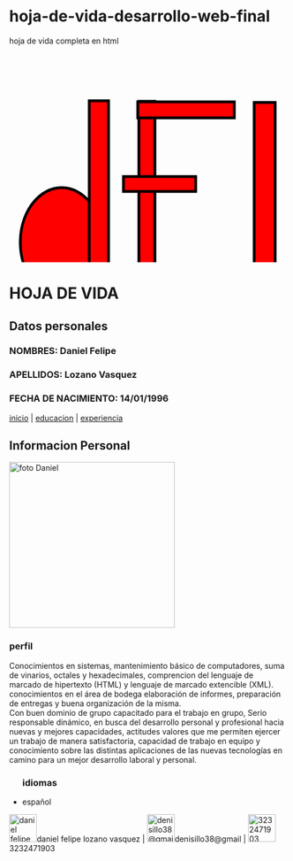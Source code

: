 # hoja-de-vida-desarrollo-web-final
hoja de vida completa en html
<!DOCTYPE html>
<html>
   <head>
     <meta charset="utf-8"
	 <meta name="viewport" content="width=device-width,user-scalable=no">
	 <title>hoja de vida</title>
   </head>
   <body>
	 <svg width="640" height="480" xmlns="http://www.w3.org/2000/svg" xmlns:svg="http://www.w3.org/2000/svg">
 <!-- Created with SVG-edit - http://svg-edit.googlecode.com/ -->
 <title>imgenes svg</title>
 <g>
  <title>Layer 1</title>
  <ellipse fill="#FF0000" stroke-width="5" cx="268" cy="208" id="svg_5" stroke="#000000"/>
  <ellipse fill="#FF0000" stroke="#000000" stroke-width="5" stroke-dasharray="null" stroke-linejoin="null" stroke-linecap="null" cx="95" cy="342" id="svg_1" rx="75" ry="99"/>
  <rect fill="#FF0000" stroke="#000000" stroke-width="5" stroke-dasharray="null" stroke-linejoin="null" stroke-linecap="null" x="145" y="86" width="35" height="352" id="svg_8"/>
  <rect fill="#FF0000" stroke="#000000" stroke-width="5" stroke-dasharray="null" stroke-linejoin="null" stroke-linecap="null" x="235" y="87" width="29" height="351" id="svg_11"/>
  <rect fill="#FF0000" stroke="#000000" stroke-width="5" stroke-dasharray="null" stroke-linejoin="null" stroke-linecap="null" x="233" y="88" width="175" height="29" id="svg_14"/>
  <rect fill="#FF0000" stroke="#000000" stroke-width="5" stroke-dasharray="null" stroke-linejoin="null" stroke-linecap="null" x="207" y="223" width="131" height="27" id="svg_16"/>
  <rect fill="#FF0000" stroke="#000000" stroke-width="5" stroke-dasharray="null" stroke-linejoin="null" stroke-linecap="null" x="444" y="89" width="38" height="348" id="svg_18"/>
  <rect fill="#FF0000" stroke="#000000" stroke-width="5" stroke-dasharray="null" stroke-linejoin="null" stroke-linecap="null" x="445" y="407" width="163" height="32" id="svg_19"/>
 </g>
</svg>
	 <p>
	     <h1>HOJA DE VIDA</h1>
		 <h2>Datos personales</h2>
		 <h3>NOMBRES: Daniel Felipe</h3>
		 <h3>APELLIDOS: Lozano Vasquez</h3>
		 <h3>FECHA DE NACIMIENTO: 14/01/1996</h3>
     </p>
	 <a href="index.html">inicio</a> | <a href="educacion.html" target="_blank">educacion</a> | <a href="experiencia.html" target="_blank">experiencia</a>
	 <p>
	     <h2>Informacion Personal</h2>
	 </p>
     <img src="file:///C:/Users/Pavilion/Documents/DANIEL%20codificacion/imagen%20hoja%20de%20vida.jpg.jpg" width="300px" height="300px" alt="foto Daniel"></img>
	 <p>
	     <h3>perfil</h3>
         Conocimientos en sistemas, mantenimiento básico de computadores, suma de vinarios, octales y hexadecimales, comprencion del lenguaje de marcado de hipertexto (HTML) y lenguaje de marcado extencible (XML). conocimientos en el área de bodega elaboración de informes, preparación de entregas y buena organización de la misma.</br>
         Con buen dominio de grupo capacitado para el trabajo en grupo, Serio responsable dinámico, en busca del desarrollo personal y profesional hacia nuevas y mejores capacidades, actitudes valores que me permiten ejercer un trabajo de manera satisfactoria, capacidad de trabajo en equipo y conocimiento sobre las distintas aplicaciones de las nuevas tecnologías en camino para un mejor desarrollo laboral y personal.
		 <ul>
		     <h3>idiomas</h3>
			 <li>español</li>
		 </ul>
	 </p>
   </body>
   <footer>
     <img src="https://image.flaticon.com/icons/png/512/33/33702.png" width="50xp" height="50xp" alt="daniel felipe lozano vasquez">daniel felipe lozano vasquez</img>
	 |
	 <img src="https://image.flaticon.com/icons/png/512/60/60543.png" width="50xp" height="50xp" alt="denisillo38@gmail.com">denisillo38@gmail</img>
	 |
	 <img src="https://images.vexels.com/media/users/3/135609/isolated/preview/1d918e56e1731dd063dda817eb9e26e7-icono-del-tel-fono-celular-plana-by-vexels.png" width="50xp" height="50xp" alt="3232471903">3232471903</img>
   </footer>	
</html>


